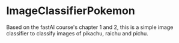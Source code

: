 # ImageClassifierPokemon
Based on the fastAI course's chapter 1 and 2, this is a simple image classifier to classify images of pikachu, raichu and pichu.
